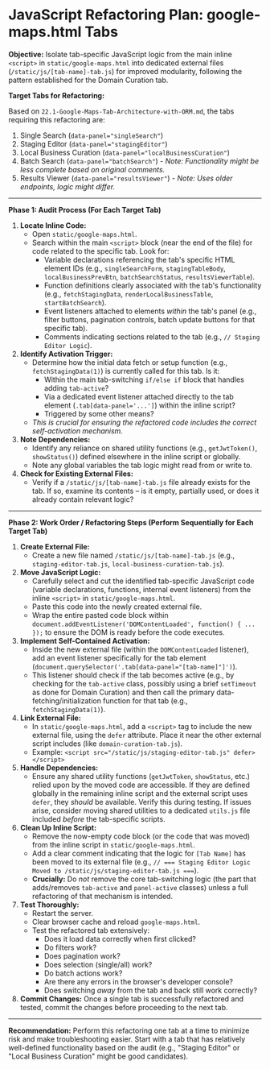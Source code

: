 # JavaScript Refactoring Plan: google-maps.html Tabs

**Objective:** Isolate tab-specific JavaScript logic from the main inline `<script>` in `static/google-maps.html` into dedicated external files (`/static/js/[tab-name]-tab.js`) for improved modularity, following the pattern established for the Domain Curation tab.

**Target Tabs for Refactoring:**

Based on `22.1-Google-Maps-Tab-Architecture-with-ORM.md`, the tabs requiring this refactoring are:

1.  Single Search (`data-panel="singleSearch"`)
2.  Staging Editor (`data-panel="stagingEditor"`)
3.  Local Business Curation (`data-panel="localBusinessCuration"`)
4.  Batch Search (`data-panel="batchSearch"`) - _Note: Functionality might be less complete based on original comments._
5.  Results Viewer (`data-panel="resultsViewer"`) - _Note: Uses older endpoints, logic might differ._

---

**Phase 1: Audit Process (For Each Target Tab)**

1.  **Locate Inline Code:**
    - Open `static/google-maps.html`.
    - Search within the main `<script>` block (near the end of the file) for code related to the specific tab. Look for:
      - Variable declarations referencing the tab's specific HTML element IDs (e.g., `singleSearchForm`, `stagingTableBody`, `localBusinessPrevBtn`, `batchSearchStatus`, `resultsViewerTable`).
      - Function definitions clearly associated with the tab's functionality (e.g., `fetchStagingData`, `renderLocalBusinessTable`, `startBatchSearch`).
      - Event listeners attached to elements _within_ the tab's panel (e.g., filter buttons, pagination controls, batch update buttons for that specific tab).
      - Comments indicating sections related to the tab (e.g., `// Staging Editor Logic`).
2.  **Identify Activation Trigger:**
    - Determine how the initial data fetch or setup function (e.g., `fetchStagingData(1)`) is currently called for this tab. Is it:
      - Within the main tab-switching `if/else if` block that handles adding `tab-active`?
      - Via a dedicated event listener attached directly to the tab element (`.tab[data-panel='...']`) within the inline script?
      - Triggered by some other means?
    - _This is crucial for ensuring the refactored code includes the correct self-activation mechanism._
3.  **Note Dependencies:**
    - Identify any reliance on shared utility functions (e.g., `getJwtToken()`, `showStatus()`) defined elsewhere in the inline script or globally.
    - Note any global variables the tab logic might read from or write to.
4.  **Check for Existing External Files:**
    - Verify if a `/static/js/[tab-name]-tab.js` file already exists for the tab. If so, examine its contents – is it empty, partially used, or does it already contain relevant logic?

---

**Phase 2: Work Order / Refactoring Steps (Perform Sequentially for Each Target Tab)**

1.  **Create External File:**
    - Create a new file named `/static/js/[tab-name]-tab.js` (e.g., `staging-editor-tab.js`, `local-business-curation-tab.js`).
2.  **Move JavaScript Logic:**
    - Carefully select and cut the identified tab-specific JavaScript code (variable declarations, functions, internal event listeners) from the inline `<script>` in `static/google-maps.html`.
    - Paste this code into the newly created external file.
    - Wrap the entire pasted code block within `document.addEventListener('DOMContentLoaded', function() { ... });` to ensure the DOM is ready before the code executes.
3.  **Implement Self-Contained Activation:**
    - Inside the new external file (within the `DOMContentLoaded` listener), add an event listener specifically for the tab element (`document.querySelector('.tab[data-panel="[tab-name]"]')`).
    - This listener should check if the tab becomes active (e.g., by checking for the `tab-active` class, possibly using a brief `setTimeout` as done for Domain Curation) and then call the primary data-fetching/initialization function for that tab (e.g., `fetchStagingData(1)`).
4.  **Link External File:**
    - In `static/google-maps.html`, add a `<script>` tag to include the new external file, using the `defer` attribute. Place it near the other external script includes (like `domain-curation-tab.js`).
    - Example: `<script src="/static/js/staging-editor-tab.js" defer></script>`
5.  **Handle Dependencies:**
    - Ensure any shared utility functions (`getJwtToken`, `showStatus`, etc.) relied upon by the moved code are accessible. If they are defined globally in the remaining inline script and the external script uses `defer`, they _should_ be available. Verify this during testing. If issues arise, consider moving shared utilities to a dedicated `utils.js` file included _before_ the tab-specific scripts.
6.  **Clean Up Inline Script:**
    - Remove the now-empty code block (or the code that was moved) from the inline script in `static/google-maps.html`.
    - Add a clear comment indicating that the logic for `[Tab Name]` has been moved to its external file (e.g., `// === Staging Editor Logic Moved to /static/js/staging-editor-tab.js ===`).
    - **Crucially:** Do _not_ remove the core tab-switching logic (the part that adds/removes `tab-active` and `panel-active` classes) unless a full refactoring of that mechanism is intended.
7.  **Test Thoroughly:**
    - Restart the server.
    - Clear browser cache and reload `google-maps.html`.
    - Test the refactored tab extensively:
      - Does it load data correctly when first clicked?
      - Do filters work?
      - Does pagination work?
      - Does selection (single/all) work?
      - Do batch actions work?
      - Are there any errors in the browser's developer console?
      - Does switching _away_ from the tab and back still work correctly?
8.  **Commit Changes:** Once a single tab is successfully refactored and tested, commit the changes before proceeding to the next tab.

---

**Recommendation:** Perform this refactoring one tab at a time to minimize risk and make troubleshooting easier. Start with a tab that has relatively well-defined functionality based on the audit (e.g., "Staging Editor" or "Local Business Curation" might be good candidates).
